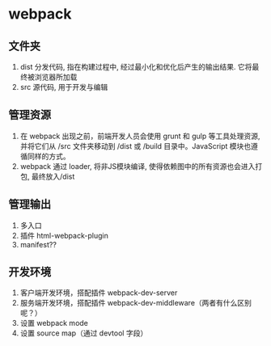 # webpack

## 文件夹
1. dist 分发代码, 指在构建过程中, 经过最小化和优化后产生的输出结果. 它将最终被浏览器所加载
2. src 源代码, 用于开发与编辑

## 管理资源
1. 在 webpack 出现之前，前端开发人员会使用 grunt 和 gulp 等工具处理资源, 并将它们从 /src 文件夹移动到 /dist 或 /build 目录中。JavaScript 模块也遵循同样的方式。
2. webpack 通过 loader, 将非JS模块编译, 使得依赖图中的所有资源也会进入打包, 最终放入/dist

## 管理输出
1. 多入口
2. 插件 html-webpack-plugin
3. manifest??

## 开发环境
1. 客户端开发环境，搭配插件 webpack-dev-server
2. 服务端开发环境，搭配插件 webpack-dev-middleware（两者有什么区别呢？）
3. 设置 webpack mode
4. 设置 source map（通过 devtool 字段）